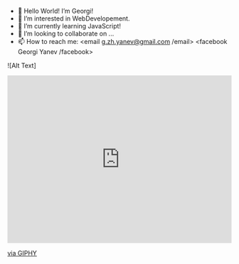 - 👋 Hello World! I’m Georgi!
- 👀 I’m interested in WebDevelopement.
- 🌱 I’m currently learning JavaScript!
- 💞️ I’m looking to collaborate on ...
- 📫 How to reach me:
<email g.zh.yanev@gmail.com /email>
<facebook Georgi Yanev /facebook>

![Alt Text] <div style="width:100%;height:0;padding-bottom:75%;position:relative;"><iframe src="https://giphy.com/embed/l0HlTy9x8FZo0XO1i" width="100%" height="100%" style="position:absolute" frameBorder="0" class="giphy-embed" allowFullScreen></iframe></div><p><a href="https://giphy.com/gifs/loop-hot-fire-l0HlTy9x8FZo0XO1i">via GIPHY</a></p>
